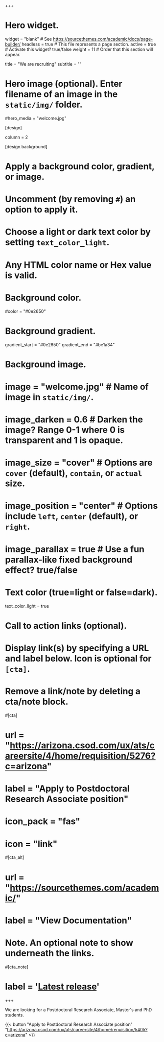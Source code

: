 +++
# Hero widget.
widget = "blank"  # See https://sourcethemes.com/academic/docs/page-builder/
headless = true  # This file represents a page section.
active = true  # Activate this widget? true/false
weight = 11  # Order that this section will appear.

title = "We are recruiting"
subtitle = ""


# Hero image (optional). Enter filename of an image in the `static/img/` folder.
#hero_media = "welcome.jpg"

[design]

  column = 2

[design.background]
  # Apply a background color, gradient, or image.
  #   Uncomment (by removing `#`) an option to apply it.
  #   Choose a light or dark text color by setting `text_color_light`.
  #   Any HTML color name or Hex value is valid.

  # Background color.
  #color = "#0e2650"
  
  # Background gradient.
  gradient_start = "#0e2650"
  gradient_end = "#be1a34"
  
  # Background image.
  # image = "welcome.jpg"  # Name of image in `static/img/`.
  # image_darken = 0.6  # Darken the image? Range 0-1 where 0 is transparent and 1 is opaque.
  # image_size = "cover"  #  Options are `cover` (default), `contain`, or `actual` size.
  # image_position = "center"  # Options include `left`, `center` (default), or `right`.
  # image_parallax = true  # Use a fun parallax-like fixed background effect? true/false
  
  # Text color (true=light or false=dark).
  text_color_light = true

# Call to action links (optional).
#   Display link(s) by specifying a URL and label below. Icon is optional for `[cta]`.
#   Remove a link/note by deleting a cta/note block.

#[cta]
#  url = "https://arizona.csod.com/ux/ats/careersite/4/home/requisition/5276?c=arizona"
#  label = "Apply to Postdoctoral Research Associate position"
#  icon_pack = "fas"
#  icon = "link"

#[cta_alt]
#  url = "https://sourcethemes.com/academic/"
#  label = "View Documentation"

# Note. An optional note to show underneath the links.
#[cta_note]
#  label = '<a class="js-github-release" href="https://sourcethemes.com/academic/updates" data-repo="gcushen/hugo-academic">Latest release<!-- V --></a>'
+++

We are looking for a Postdoctoral Research Associate, Master's and PhD students.


<!-- We are looking for a Postdoctoral Research Associate, Master's and PhD students, and a Research Associate.
 -->

{{< button "Apply to Postdoctoral Research Associate position" "https://arizona.csod.com/ux/ats/careersite/4/home/requisition/5405?c=arizona" >}}

<!-- {{< button "Apply to Research Associate position" "https://arizona.csod.com/ux/ats/careersite/4/home/requisition/" >}} -->
